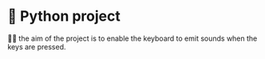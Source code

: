 # 🧪 Python project
🧑‍💻 the aim of the project is to enable the keyboard to emit sounds when the keys are pressed.
